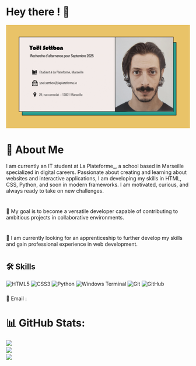 # Hey there ! 👋

<img src="https://github.com/yoel-settbon/yoel-settbon/blob/main/Yo%C3%ABl%20Settbon-1.png">


# 💫 About Me
I am currently an IT student at La Plateforme_, a school based in Marseille specialized in digital careers. Passionate about creating and learning about websites and interactive applications, I am developing my skills in HTML, CSS, Python, and soon in modern frameworks. I am motivated, curious, and always ready to take on new challenges. 
#
🎯 My goal is to become a versatile developer capable of contributing to ambitious projects in collaborative environments.
#
🚀 I am currently looking for an apprenticeship to further develop my skills and gain professional experience in web development.
#

## 🛠 Skills
![HTML5](https://img.shields.io/badge/html5-%23E34F26.svg?style=for-the-badge&logo=html5&logoColor=white)
![CSS3](https://img.shields.io/badge/css3-%231572B6.svg?style=for-the-badge&logo=css3&logoColor=white)
![Python](https://img.shields.io/badge/python-3670A0?style=for-the-badge&logo=python&logoColor=ffdd54)
![Windows Terminal](https://img.shields.io/badge/Windows%20Terminal-%234D4D4D.svg?style=for-the-badge&logo=windows-terminal&logoColor=white)
![Git](https://img.shields.io/badge/git-%23F05033.svg?style=for-the-badge&logo=git&logoColor=white)
![GitHub](https://img.shields.io/badge/github-%23121011.svg?style=for-the-badge&logo=github&logoColor=white)

###

📧 Email : <a href="https://mail.google.com/mail/u/0/#inbox?compose=DmwnWrRspppZMzrswxSXDwBwfDQZSXTMCrPDcCcNggmLLpQJrfgwnxbTlrZHnFVHPCGClJNmKGPL"><a/>

###

# 📊 GitHub Stats:
![](https://github-readme-stats.vercel.app/api?username=yoel-settbon&theme=dark&hide_border=true&include_all_commits=false&count_private=false)<br/>
![](https://github-readme-streak-stats.herokuapp.com/?user=yoel-settbon&theme=dark&hide_border=true)<br/>
![](https://github-readme-stats.vercel.app/api/top-langs/?username=yoel-settbon&theme=dark&hide_border=true&include_all_commits=false&count_private=false&layout=compact)
